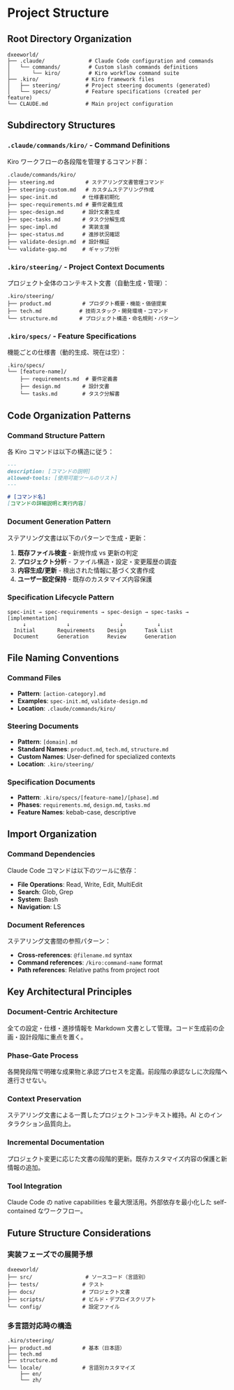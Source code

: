 # Project Structure

## Root Directory Organization

```
dxeeworld/
├── .claude/              # Claude Code configuration and commands
│   └── commands/         # Custom slash commands definitions
│       └── kiro/         # Kiro workflow command suite
├── .kiro/               # Kiro framework files
│   ├── steering/        # Project steering documents (generated)
│   └── specs/           # Feature specifications (created per feature)
└── CLAUDE.md            # Main project configuration
```

## Subdirectory Structures

### `.claude/commands/kiro/` - Command Definitions
Kiro ワークフローの各段階を管理するコマンド群：

```
.claude/commands/kiro/
├── steering.md          # ステアリング文書管理コマンド
├── steering-custom.md   # カスタムステアリング作成
├── spec-init.md        # 仕様書初期化
├── spec-requirements.md # 要件定義生成
├── spec-design.md      # 設計文書生成  
├── spec-tasks.md       # タスク分解生成
├── spec-impl.md        # 実装支援
├── spec-status.md      # 進捗状況確認
├── validate-design.md  # 設計検証
└── validate-gap.md     # ギャップ分析
```

### `.kiro/steering/` - Project Context Documents
プロジェクト全体のコンテキスト文書（自動生成・管理）：

```
.kiro/steering/
├── product.md          # プロダクト概要・機能・価値提案
├── tech.md            # 技術スタック・開発環境・コマンド
└── structure.md       # プロジェクト構造・命名規則・パターン
```

### `.kiro/specs/` - Feature Specifications
機能ごとの仕様書（動的生成、現在は空）：

```
.kiro/specs/
└── [feature-name]/
    ├── requirements.md  # 要件定義書
    ├── design.md       # 設計文書
    └── tasks.md        # タスク分解書
```

## Code Organization Patterns

### Command Structure Pattern
各 Kiro コマンドは以下の構造に従う：

```markdown
---
description: [コマンドの説明]
allowed-tools: [使用可能ツールのリスト]
---

# [コマンド名]
[コマンドの詳細説明と実行内容]
```

### Document Generation Pattern
ステアリング文書は以下のパターンで生成・更新：

1. **既存ファイル検査** - 新規作成 vs 更新の判定
2. **プロジェクト分析** - ファイル構造・設定・変更履歴の調査
3. **内容生成/更新** - 検出された情報に基づく文書作成
4. **ユーザー設定保持** - 既存のカスタマイズ内容保護

### Specification Lifecycle Pattern
```
spec-init → spec-requirements → spec-design → spec-tasks → [implementation]
     ↓             ↓                ↓           ↓
  Initial       Requirements    Design      Task List
  Document      Generation      Review      Generation
```

## File Naming Conventions

### Command Files
- **Pattern**: `[action-category].md`
- **Examples**: `spec-init.md`, `validate-design.md`
- **Location**: `.claude/commands/kiro/`

### Steering Documents  
- **Pattern**: `[domain].md`
- **Standard Names**: `product.md`, `tech.md`, `structure.md`
- **Custom Names**: User-defined for specialized contexts
- **Location**: `.kiro/steering/`

### Specification Documents
- **Pattern**: `.kiro/specs/[feature-name]/[phase].md`
- **Phases**: `requirements.md`, `design.md`, `tasks.md`
- **Feature Names**: kebab-case, descriptive

## Import Organization

### Command Dependencies
Claude Code コマンドは以下のツールに依存：

- **File Operations**: Read, Write, Edit, MultiEdit
- **Search**: Glob, Grep  
- **System**: Bash
- **Navigation**: LS

### Document References
ステアリング文書間の参照パターン：

- **Cross-references**: `@filename.md` syntax
- **Command references**: `/kiro:command-name` format
- **Path references**: Relative paths from project root

## Key Architectural Principles

### Document-Centric Architecture
全ての設定・仕様・進捗情報を Markdown 文書として管理。コード生成前の企画・設計段階に重点を置く。

### Phase-Gate Process
各開発段階で明確な成果物と承認プロセスを定義。前段階の承認なしに次段階へ進行させない。

### Context Preservation
ステアリング文書による一貫したプロジェクトコンテキスト維持。AI とのインタラクション品質向上。

### Incremental Documentation
プロジェクト変更に応じた文書の段階的更新。既存カスタマイズ内容の保護と新情報の追加。

### Tool Integration
Claude Code の native capabilities を最大限活用。外部依存を最小化した self-contained なワークフロー。

## Future Structure Considerations

### 実装フェーズでの展開予想
```
dxeeworld/
├── src/                 # ソースコード（言語別）
├── tests/              # テスト
├── docs/               # プロジェクト文書
├── scripts/            # ビルド・デプロイスクリプト
└── config/             # 設定ファイル
```

### 多言語対応時の構造
```
.kiro/steering/
├── product.md          # 基本（日本語）
├── tech.md            
├── structure.md        
└── locale/             # 言語別カスタマイズ
    ├── en/
    └── zh/
```